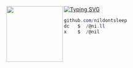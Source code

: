 [![Typing SVG](https://readme-typing-svg.herokuapp.com?font=Roboto+Mono&duration=20&color=FFFFFF&center=true&vCenter=true&lines=nil)](https://git.io/typing-svg)
<img align="left" src="https://upload.wikimedia.org/wikipedia/commons/thumb/c/c4/Joestar_Birthmark.svg/1024px-Joestar_Birthmark.svg.png" width="147"/> 

```csharp
github.com/nildontsleep
dc   $  /@ni.ll
x    $  /@nil
```
